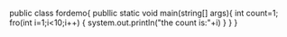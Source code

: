  public class fordemo{
 publlic static void main(string[] args){
 int count=1;
 fro(int i=1;i<10;i++)
{
system.out.println("the count is:"+i)
}
}
}
